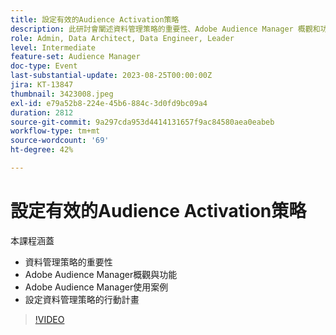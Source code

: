 ```yaml
---
title: 設定有效的Audience Activation策略
description: 此研討會闡述資料管理策略的重要性、Adobe Audience Manager 概觀和功能、Adobe Audience Manager 使用案例、制定資料管理策略的行動計劃
role: Admin, Data Architect, Data Engineer, Leader
level: Intermediate
feature-set: Audience Manager
doc-type: Event
last-substantial-update: 2023-08-25T00:00:00Z
jira: KT-13847
thumbnail: 3423008.jpeg
exl-id: e79a52b8-224e-45b6-884c-3d0fd9bc09a4
duration: 2812
source-git-commit: 9a297cda953d4414131657f9ac84580aea0eabeb
workflow-type: tm+mt
source-wordcount: '69'
ht-degree: 42%

---
```


# 設定有效的Audience Activation策略

本課程涵蓋

- 資料管理策略的重要性
- Adobe Audience Manager概觀與功能
- Adobe Audience Manager使用案例
- 設定資料管理策略的行動計畫

>[!VIDEO](https://video.tv.adobe.com/v/3423008/?learn=on)
